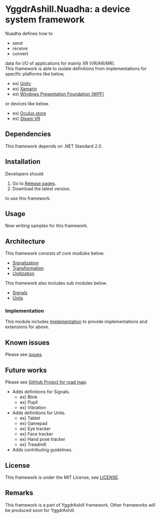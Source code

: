 # YggdrAshill.Nuadha: a device system framework

Nuadha defines how to

- send
- receive
- convert

data for I/O of applications for mainly XR (VR/AR/MR).  
This framework is able to isolate definitions from implementations for specific platforms like below,

- ex) [Unity](https://unity.com/ja)
- ex) [Xamarin](https://docs.microsoft.com/ja-jp/xamarin/get-started/what-is-xamarin)
- ex) [Windows Presentation Foundation (WPF)](https://docs.microsoft.com/ja-jp/visualstudio/designers/getting-started-with-wpf?view=vs-2019)

or devices like below.

- ex) [Oculus store](https://www.oculus.com/)
- ex) [Steam VR](https://store.steampowered.com/steamvr)

## Dependencies

This framework depends on .NET Standard 2.0.

## Installation

Developers should

1. Go to [Release pages](https://github.com/do-i-know-it/YggdrAshill.Nuadha/releases).
1. Download the latest version.

to use this framework.

## Usage

Now writing samples for this framework.

## Architecture

This framework consists of core modules below.

- [Signalization](./Documentation/Signalization.md)
- [Transformation](./Documentation/Transformation.md)
- [Unitization](./Documentation/Unitization.md)

This framework also includes sub modules below.

- [Signals](./Documentation/Signals.md)
- [Units](./Documentation/Units.md)

### Implementation

This module includes [Implementation](./Documentation/Implementation.md) to provide implementations and extensions for above.

## Known issues

Please see [issues](https://github.com/do-i-know-it/YggdrAshill.Nuadha/issues).

## Future works

Please see [GitHub Project for road map](https://github.com/do-i-know-it/YggdrAshill.Nuadha/projects/1).

- Adds definitions for Signals.
  - ex) Blink
  - ex) Pupil
  - ex) Vibration
- Adds definitions for Units.
  - ex) Tablet
  - ex) Gamepad
  - ex) Eye tracker
  - ex) Face tracker
  - ex) Hand pose tracker
  - ex) Treadmill
- Adds contributing guidelines.

## License

This framework is under the MIT License, see [LICENSE](./LICENSE.txt).

## Remarks

This framework is a part of YggdrAshill framework.
Other frameworks will be produced soon for YggdrAshill.
